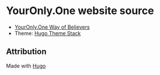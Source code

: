 # YourOnly.One website source

* [YourOnly.One Way of Believers](https://YourOnly.One/confidentraveler)
* Theme: [Hugo Theme Stack](https://github.com/CaiJimmy/hugo-theme-stack)

## Attribution
Made with [Hugo](https://gohugo.io)
